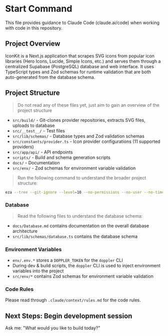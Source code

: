 # Start Command

This file provides guidance to Claude Code (claude.ai/code) when working with code in this repository.

## Project Overview

IconKit is a Next.js application that scrapes SVG icons from popular icon libraries (Hero Icons, Lucide, Simple Icons, etc.) and serves them through a centralized Supabase (PostgreSQL) database and web interface. It uses TypeScript types and Zod schemas for runtime validation that are both auto-generated from the database schema.

## Project Structure

> Do not read any of these files yet, just aim to gain an overview of the project structure

- `src/build/` - Git-clones provider repositories, extracts SVG files, uploads to database
- `src/__test__/` - Test files
- `src/lib/schemas/` - Database types and Zod validation schemas
- `src/constants/provider.ts` - Icon provider configurations (11 supported providers)
- `src/app/api/` - API endpoints
- `scripts/` - Build and schema generation scripts
- `docs/` - Documentation
- `src/env/` - Zod schemas for environment variable validation

> Run the following command to understand the broader project structure:

```bash
eza --tree --git-ignore --level=10 --no-permissions --no-user --no-time --all
```

### Database

> Read the following files to understand the database schema:

- `docs/Database.md` contains documentation on the overall database architecture
- `src/lib/schemas/database.ts` contains the database schema

### Environment Variables

- `env/.env.*` stores a `DOPPLER_TOKEN` for the `doppler` CLI
- During dev & build scripts, the `doppler` CLI is used to inject environment variables into the project
- `src/env/*` contains Zod schemas for environment variable validation

### Code Rules

Please read through `.claude/context/rules.md` for the code rules.

## Next Steps: Begin development session

Ask me:
"What would you like to build today?"
